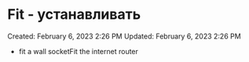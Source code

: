 # Fit - устанавливать

Created: February 6, 2023 2:26 PM
Updated: February 6, 2023 2:26 PM

- fit a wall socketFit the internet router